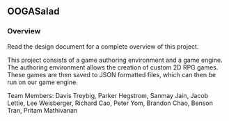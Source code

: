 <h2>OOGASalad</h2>

<h3>Overview</h3>
Read the design document for a complete overview of this project.

This project consists of a game authoring environment and a game engine. The authoring environment allows the creation of custom 2D RPG games. These games are then saved to JSON formatted files, which can then be run on our game engine.

Team Members: Davis Treybig, Parker Hegstrom, Sanmay Jain, Jacob Lettie, Lee Weisberger, Richard Cao, Peter Yom, Brandon Chao, Benson Tran, Pritam Mathivanan




